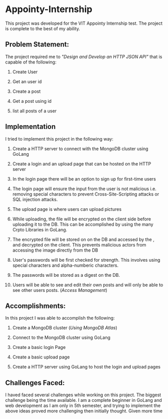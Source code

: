# Appointy-Internship

This project was developed for the VIT Appointy Internship test. The project is complete to the best of my ability. 

## Problem Statement:

The project required me to *"Design and Develop an HTTP JSON API"* that is capable of the following:

1. Create User

2. Get an user id

3. Create a post

4. Get a post using id

5. list all posts of a user

## Implementation

I tried to implement this project in the following way:

1. Create a HTTP server to connect with the MongoDB cluster using GoLang

2. Create a login and an upload page that can be hosted on the HTTP server

3. In the login page there will be an option to sign up for first-time users

4. The login page will ensure the input from the user is not malicious i.e. removing special characters to prevent Cross-Site-Scripting attacks or SQL injection attacks.

5. The upload page is where users can upload pictures

5. While uploading, the file will be encrypted on the client side before uploading it to the DB. This can be accomplished by using the many Crpto Libraries in GoLang. 

6. The encrypted file will be stored on on the DB and accessed by the , and decrypted on the client. This prevents malicious actors from accessing the image directly from the DB

7.  User's passwords will be first checked for strength. This involves using special characters and alpha-numberic characters.

8. The passwords will be stored as a digest on the DB. 

9. Users will be able to see and edit their own posts and will only be able to see other users posts. (*Access Management*)
 
## Accomplishments:

In this project I was able to accomplish the following:

1. Create a MongoDB cluster (*Using MongoDB Atlas*)

2. Connect to the MongoDB cluster using GoLang

3. Create a basic login Page 

4. Create a basic upload page

5. Create a HTTP server using GoLang to host the login and upload pages

## Challenges Faced:

I haved faced several challenges while working on this project. The biggest challenge being the time available. I am a complete beginner in GoLang and web development as I am only in 5th semester, and trying to implement the above ideas proved more challenging then initially thought. Given more time 
